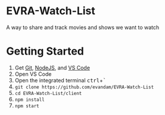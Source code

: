 # EVRA-Watch-List
A way to share and track movies and shows we want to watch

# Getting Started

1. Get [Git](https://git-scm.com/downloads), [NodeJS](https://nodejs.org/en/download/), and [VS Code](https://code.visualstudio.com/download)
2. Open VS Code
3. Open the integrated terminal <kbd>ctrl</kbd>+<kbd>`</kbd>
4. `git clone https://github.com/evandam/EVRA-Watch-List`
5. `cd EVRA-Watch-List/client`
6. `npm install`
7. `npm start`
